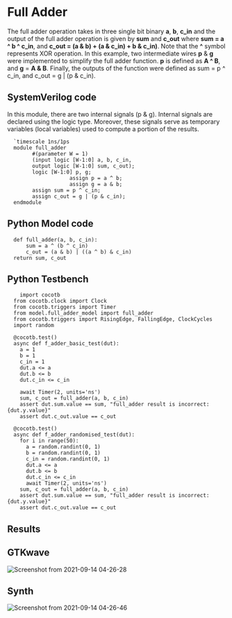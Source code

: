 # Full Adder

The full adder operation takes in three single bit binary **a**, **b**, **c_in** and the output of 
the full adder operation is given by **sum** and  **c_out** where **sum = a ^ b ^ c_in**, 
and **c_out = (a & b)  + (a & c_in) + b & c_in)**. Note that the **^** symbol represents XOR operation. 
In this example, two intermediate wires **p** & **g** were implemented to simplify the full adder function. 
**p** is defined as  **A ^ B**, and **g** = **A & B**. 
Finally, the outputs of the function were defined as sum = p ^ c_in, and c_out = g | (p & c_in).

## SystemVerilog code

In this module, there are two internal signals (p & g). Internal signals are declared 
using the logic type. Moreover, these signals serve as temporary variables 
(local variables) used to compute a portion of the results.

      `timescale 1ns/1ps
      module full_adder
            #(parameter W = 1)
            (input logic [W-1:0] a, b, c_in,
            output logic [W-1:0] sum, c_out);
            logic [W-1:0] p, g;
                        assign p = a ^ b;
                        assign g = a & b;
            assign sum = p ^ c_in;
            assign c_out = g | (p & c_in);
      endmodule

## Python Model code

      def full_adder(a, b, c_in):
          sum = a ^ (b ^ c_in)
          c_out = (a & b) | ((a ^ b) & c_in)
      return sum, c_out
      
## Python Testbench

        import cocotb
      from cocotb.clock import Clock
      from cocotb.triggers import Timer
      from model.full_adder_model import full_adder
      from cocotb.triggers import RisingEdge, FallingEdge, ClockCycles
      import random

      @cocotb.test()
      async def f_adder_basic_test(dut):
        a = 1
        b = 1
        c_in = 1
        dut.a <= a
        dut.b <= b
        dut.c_in <= c_in

        await Timer(2, units='ns')
        sum, c_out = full_adder(a, b, c_in)
        assert dut.sum.value == sum, "full_adder result is incorrect: {dut.y.value}"
        assert dut.c_out.value == c_out

      @cocotb.test()
      async def f_adder_randomised_test(dut):
        for i in range(50):
          a = random.randint(0, 1)
          b = random.randint(0, 1)
          c_in = random.randint(0, 1)
          dut.a <= a
          dut.b <= b
          dut.c_in <= c_in
          await Timer(2, units='ns')
        sum, c_out = full_adder(a, b, c_in)
        assert dut.sum.value == sum, "full_adder result is incorrect: {dut.y.value}"
        assert dut.c_out.value == c_out
        
## Results

## GTKwave
![Screenshot from 2021-09-14 04-26-28](https://user-images.githubusercontent.com/88589656/133190369-42a9bc26-e5af-41cc-a159-d6b2faba4c4f.png)

## Synth
![Screenshot from 2021-09-14 04-26-46](https://user-images.githubusercontent.com/88589656/133190391-2e6815db-3a79-440d-b9ee-54f9ebcf0e87.png)
